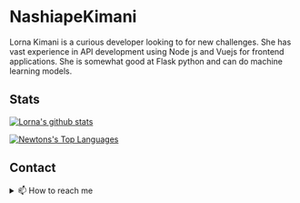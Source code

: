 # NashiapeKimani

Lorna Kimani is a curious developer looking to for new challenges. She has vast experience in API development using Node js and Vuejs for frontend applications. She is somewhat good at Flask python and can do machine learning models.

## Stats

[![Lorna's github stats](https://github-readme-stats.vercel.app/api?username=Lornakimani62&show_icons=true&include_all_commits=true&theme=radical)](https://github.com/newtonmunene99)

[![Newtons's Top Languages](https://github-readme-stats.vercel.app/api/top-langs/?username=Lornakimani62&theme=radical)](https://github.com/Lornakimani62)

## Contact

<details>
  <summary>📫 How to reach me</summary>
  <br>
  <ul>
    <li>
      <a href="https://www.linkedin.com/in/lorna-kimani-16186bb2/">Linkedin</a>
    </li>
    <li>
      <a href="mailto:kimanilorna62@gmail.com?Subject=Hey%20Champ.%20I%20have%20a%20proposal.">Email</a>
    </li>
    <li>
      <a href="https://nashiapetuukuo.com/">Website</a>
    </li>
  </ul>
</details>

